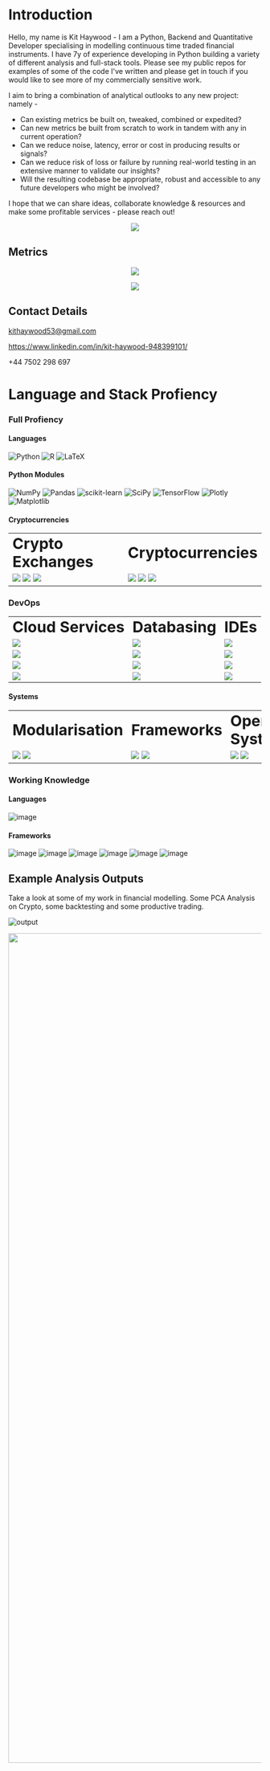 # Introduction

Hello, my name is Kit Haywood - I am a Python, Backend and Quantitative Developer specialising in modelling continuous time traded financial instruments. I have 7y of experience developing in Python building a variety of different analysis and full-stack tools. Please see my public repos for examples of some of the code I've written and please get in touch if you would like to see more of my commercially sensitive work. 

I aim to bring a combination of analytical outlooks to any new project: namely -

  - Can existing metrics be built on, tweaked, combined or expedited? 
  - Can new metrics be built from scratch to work in tandem with any in current operation? 
  - Can we reduce noise, latency, error or cost in producing results or signals? 
  - Can we reduce risk of loss or failure by running real-world testing in an extensive manner to validate our insights?
  - Will the resulting codebase be appropriate, robust and accessible to any future developers who might be involved?

I hope that we can share ideas, collaborate knowledge & resources and make some profitable services - please reach out!

<p align="center"> 
  <img src="https://github-profile-summary-cards.vercel.app/api/cards/profile-details?username=KitHaywood&theme=radical" /> 
</p>


## Metrics
<p align="center">
    <img align="center" src="https://github-readme-stats.vercel.app/api?username=KitHaywood&show_icons=true&theme=radical" />
  </p>
 
<p align="center">
    <img align="center" src="https://github-readme-stats.vercel.app/api/top-langs/?username=KitHaywood&layout=compact&theme=radical" />
</p>

## Contact Details

kithaywood53@gmail.com

https://www.linkedin.com/in/kit-haywood-948399101/

+44 7502 298 697 

# Language and Stack Profiency

### Full Profiency

#### Languages

![Python](https://img.shields.io/badge/python-3670A0?style=for-the-badge&logo=python&logoColor=ffdd54) 	![R](https://img.shields.io/badge/r-%23276DC3.svg?style=for-the-badge&logo=r&logoColor=white) ![LaTeX](https://img.shields.io/badge/latex-%23008080.svg?style=for-the-badge&logo=latex&logoColor=white)

#### Python Modules

![NumPy](https://img.shields.io/badge/numpy-%23013243.svg?style=for-the-badge&logo=numpy&logoColor=white) ![Pandas](https://img.shields.io/badge/pandas-%23150458.svg?style=for-the-badge&logo=pandas&logoColor=white) ![scikit-learn](https://img.shields.io/badge/scikit--learn-%23F7931E.svg?style=for-the-badge&logo=scikit-learn&logoColor=white) ![SciPy](https://img.shields.io/badge/SciPy-%230C55A5.svg?style=for-the-badge&logo=scipy&logoColor=%white) ![TensorFlow](https://img.shields.io/badge/TensorFlow-%23FF6F00.svg?style=for-the-badge&logo=TensorFlow&logoColor=white) 	![Plotly](https://img.shields.io/badge/Plotly-%233F4F75.svg?style=for-the-badge&logo=plotly&logoColor=white) ![Matplotlib](https://img.shields.io/badge/Matplotlib-%23ffffff.svg?style=for-the-badge&logo=Matplotlib&logoColor=black)

#### Cryptocurrencies

<table border="0">
 <tr>
    <td><b style="font-size:30px">Crypto Exchanges</b></td>
    <td><b style="font-size:30px">Cryptocurrencies</b></td>
 </tr>
 <tr>
  <td>
    <img src="https://img.shields.io/badge/Coinbase-0052FF?style=for-the-badge&logo=Coinbase&logoColor=white" />
    <img src="https://img.shields.io/badge/Blockchain.com-121D33?logo=blockchaindotcom&logoColor=fff&style=for-the-badge" />
    <img src="https://img.shields.io/badge/Binance-FCD535?style=for-the-badge&logo=binance&logoColor=white" />
  </td>
  <td>
    <img src="https://img.shields.io/badge/Bitcoin-000000?style=for-the-badge&logo=bitcoin&logoColor=white" />
    <img src="https://img.shields.io/badge/dash-008DE4?style=for-the-badge&logo=dash&logoColor=white" />
    <img src="https://img.shields.io/badge/dogecoin-C2A633?style=for-the-badge&logo=dogecoin&logoColor=white" />
 </tr>
</table>

### DevOps

<table border="0">


  <tr>
    <td><b style="font-size:30px">Cloud Services</b></td>
    <td><b style="font-size:30px">Databasing</b></td>
    <td><b style="font-size:30px">IDEs</b></td>
  </tr>
  <tr>
    <td valign="middle">
      <img src="https://img.shields.io/badge/Amazon_AWS-FF9900?style=for-the-badge&logo=amazonaws&logoColor=white" />
    </td>
    <td valign="middle">
      <img src="https://img.shields.io/badge/MongoDB-4EA94B?style=for-the-badge&logo=mongodb&logoColor=white" />
    </td>
    <td valign="middle">
      <img src="https://img.shields.io/badge/Spyder%20Ide-FF0000?style=for-the-badge&logo=spyder%20ide&logoColor=white" />
    </td>
  </tr>
  <tr>
    <td valign="middle">
      <img src="https://img.shields.io/badge/Azure_DevOps-0078D7?style=for-the-badge&logo=azure-devops&logoColor=white" />
    </td>
    <td valign="middle">
       <img src="https://img.shields.io/badge/MySQL-005C84?style=for-the-badge&logo=mysql&logoColor=white" />
    </td>
    <td valign="middle">
      <img src="https://img.shields.io/badge/Visual_Studio_Code-0078D4?style=for-the-badge&logo=visual%20studio%20code&logoColor=white" />
    </td>
  </tr>
  <tr>
    <td valign="middle">
      <img src="https://img.shields.io/badge/Google_Cloud-4285F4?style=for-the-badge&logo=google-cloud&logoColor=white" />
    </td>
    <td valign="middle">
      <img src="https://img.shields.io/badge/PostgreSQL-316192?style=for-the-badge&logo=postgresql&logoColor=white" />
    </td>
    <td valign="middle">
      <img src="https://img.shields.io/badge/VIM-%2311AB00.svg?&style=for-the-badge&logo=vim&logoColor=white" />
    </td>
  </tr>
  <tr>
    <td valign="middle">
      <img src="https://img.shields.io/badge/Salesforce-00A1E0?style=for-the-badge&logo=Salesforce&logoColor=white" />
    </td>
    <td valign="middle">
      <img src="https://img.shields.io/badge/Salesforce-00A1E0?style=for-the-badge&logo=Salesforce&logoColor=white" />
    </td>
    <td valign="middle">
      <img src="https://img.shields.io/badge/pycharm-143?style=for-the-badge&logo=pycharm&logoColor=black&color=black&labelColor=green" />
    </td>
  </tr>
</table>

#### Systems

<table border="0">
 <tr>
    <td><b style="font-size:30px">Modularisation</b></td>
    <td><b style="font-size:30px">Frameworks</b></td>
    <td><b style="font-size:30px">Operating System</b></td>
    <td><b style="font-size:30px">Control</b></td>
 </tr>
 <tr>
    <td>
      <img src="https://img.shields.io/badge/Docker-2CA5E0?style=for-the-badge&logo=docker&logoColor=white" />      
      <img src="https://img.shields.io/badge/kubernetes-326ce5.svg?&style=for-the-badge&logo=kubernetes&logoColor=white" />
    </td>
    <td>
      <img src="https://img.shields.io/badge/Flask-000000?style=for-the-badge&logo=flask&logoColor=white" /> 
      <img src="https://img.shields.io/badge/Django-092E20?style=for-the-badge&logo=django&logoColor=green" /> 
    </td>
    <td>
      <img src="https://img.shields.io/badge/Linux-FCC624?style=for-the-badge&logo=linux&logoColor=black" /> 
      <img src="https://img.shields.io/badge/Ubuntu-E95420?style=for-the-badge&logo=ubuntu&logoColor=white" />
   </td>
   <td>
      <img src="https://img.shields.io/badge/GIT-E44C30?style=for-the-badge&logo=git&logoColor=white" />
      <img src="https://img.shields.io/badge/tmux-1BB91F?style=for-the-badge&logo=tmux&logoColor=white" />
   </td>
 </tr>
</table>

### Working Knowledge

#### Languages

![image](https://img.shields.io/badge/Rust-000000?style=for-the-badge&logo=rust&logoColor=white)

#### Frameworks

![image](https://img.shields.io/badge/Apache_Spark-FFFFFF?style=for-the-badge&logo=apachespark&logoColor=#E35A16) ![image](https://img.shields.io/badge/Microsoft-666666?style=for-the-badge&logo=microsoft&logoColor=white) ![image](https://img.shields.io/badge/Nginx-009639?style=for-the-badge&logo=nginx&logoColor=white) ![image](https://img.shields.io/badge/Postman-FF6C37?style=for-the-badge&logo=Postman&logoColor=white)
![image](https://img.shields.io/badge/PowerBI-F2C811?style=for-the-badge&logo=Power%20BI&logoColor=white) ![image](https://img.shields.io/badge/pypi-3775A9?style=for-the-badge&logo=pypi&logoColor=white)


## Example Analysis Outputs

Take a look at some of my work in financial modelling. Some PCA Analysis on Crypto, some backtesting and some productive trading. 

![output](https://user-images.githubusercontent.com/32512530/195327015-648cdec9-7be8-4017-8985-30213509448e.png)

<p align="center" width="100%">
  <img width="1652" alt="Backtest of BTC" src="https://user-images.githubusercontent.com/32512530/195327736-44ebd957-f239-4c4a-b0f6-aef1ec75ac76.png">
</p>
